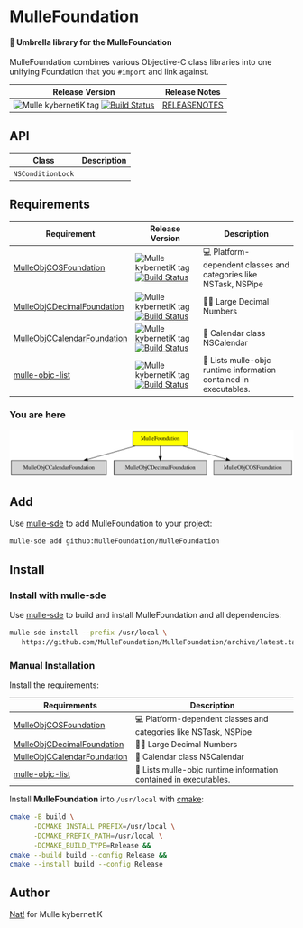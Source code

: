 # MulleFoundation

#### 💍 Umbrella library for the MulleFoundation

MulleFoundation combines various Objective-C class libraries into one unifying
Foundation that you `#import` and link against.


| Release Version                                       | Release Notes
|-------------------------------------------------------|--------------
| ![Mulle kybernetiK tag](https://img.shields.io/github/tag//MulleFoundation.svg?branch=release) [![Build Status](https://github.com//MulleFoundation/workflows/CI/badge.svg?branch=release)](//github.com//MulleFoundation/actions)| [RELEASENOTES](RELEASENOTES.md) |


## API

| Class             | Description
|-------------------|-----------
| `NSConditionLock` |




## Requirements

|   Requirement         | Release Version  | Description
|-----------------------|------------------|---------------
| [MulleObjCOSFoundation](https://github.com/MulleFoundation/MulleObjCOSFoundation) | ![Mulle kybernetiK tag](https://img.shields.io/github/tag//.svg) [![Build Status](https://github.com///workflows/CI/badge.svg?branch=release)](https://github.com///actions/workflows/mulle-sde-ci.yml) | 💻 Platform-dependent classes and categories like NSTask, NSPipe
| [MulleObjCDecimalFoundation](https://github.com/MulleFoundation/MulleObjCDecimalFoundation) | ![Mulle kybernetiK tag](https://img.shields.io/github/tag//.svg) [![Build Status](https://github.com///workflows/CI/badge.svg?branch=release)](https://github.com///actions/workflows/mulle-sde-ci.yml) | 🤲🏻 Large Decimal Numbers
| [MulleObjCCalendarFoundation](https://github.com/MulleFoundation/MulleObjCCalendarFoundation) | ![Mulle kybernetiK tag](https://img.shields.io/github/tag//.svg) [![Build Status](https://github.com///workflows/CI/badge.svg?branch=release)](https://github.com///actions/workflows/mulle-sde-ci.yml) | 📆 Calendar class NSCalendar
| [mulle-objc-list](https://github.com/mulle-objc/mulle-objc-list) | ![Mulle kybernetiK tag](https://img.shields.io/github/tag//.svg) [![Build Status](https://github.com///workflows/CI/badge.svg?branch=release)](https://github.com///actions/workflows/mulle-sde-ci.yml) | 📒 Lists mulle-objc runtime information contained in executables.

### You are here

![Overview](overview.dot.svg)

## Add

Use [mulle-sde](//github.com/mulle-sde) to add MulleFoundation to your project:

``` sh
mulle-sde add github:MulleFoundation/MulleFoundation
```

## Install

### Install with mulle-sde

Use [mulle-sde](//github.com/mulle-sde) to build and install MulleFoundation and all dependencies:

``` sh
mulle-sde install --prefix /usr/local \
   https://github.com/MulleFoundation/MulleFoundation/archive/latest.tar.gz
```

### Manual Installation

Install the requirements:

| Requirements                                 | Description
|----------------------------------------------|-----------------------
| [MulleObjCOSFoundation](https://github.com/MulleFoundation/MulleObjCOSFoundation)             | 💻 Platform-dependent classes and categories like NSTask, NSPipe
| [MulleObjCDecimalFoundation](https://github.com/MulleFoundation/MulleObjCDecimalFoundation)             | 🤲🏻 Large Decimal Numbers
| [MulleObjCCalendarFoundation](https://github.com/MulleFoundation/MulleObjCCalendarFoundation)             | 📆 Calendar class NSCalendar
| [mulle-objc-list](https://github.com/mulle-objc/mulle-objc-list)             | 📒 Lists mulle-objc runtime information contained in executables.

Install **MulleFoundation** into `/usr/local` with [cmake](https://cmake.org):

``` sh
cmake -B build \
      -DCMAKE_INSTALL_PREFIX=/usr/local \
      -DCMAKE_PREFIX_PATH=/usr/local \
      -DCMAKE_BUILD_TYPE=Release &&
cmake --build build --config Release &&
cmake --install build --config Release
```

## Author

[Nat!](https://mulle-kybernetik.com/weblog) for Mulle kybernetiK


